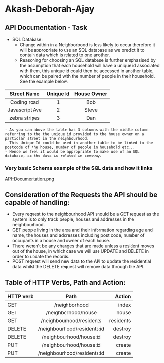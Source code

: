 # Akash-Deborah-Ajay
## API Documentation - Task

- SQL Database:
  - Change within in a Neighborbood is less likely to occur therefore it will be appropriate to use an SQL database as we predict it to contain data which is related to one another.
  - Reasoning for choosing an SQL database is further emphasised by the assumption that each household will have a unique id associated with them, this unique id could then be accessed in another table, which can be paired with the number of people in their household. See the example below.

|  Street Name   | Unique Id | House Owner |
| :------------: | :-------: | :---------: |
|  Coding road   |     1     |     Bob     |
| Javascript Ave |     2     |    Steve    |
| zebra stripes  |     3     |     Dan     |

    - As you can above the table has 3 columns with the middle column referring to the the unique id provided to the house owner on a particlar street in the neighbourhood.
    - This Unique Id could be used in another table to be linked to the postcode of the house, number of people in household etc...
    - Hence we feel it would be appropriate to make use of an SQL database, as the data is related in someway.

### Very basic Schema example of the SQL data and how it links

[API-Documentation.png](https://postimg.cc/Lnj1jbqr)

## Consideration of the Requests the API should be capable of handling:

- Every request to the neighbourhood API should be a GET request as the system is to only track people, houses and addresses in the neighbourhood.
- GET people living in the area and their information regarding age and name, the houses and addresses including post code, number of occupants in a house and owner of each house.
- There weren't be any changes that are made unless a resident moves out of the house, in which case we will use UPDATE and DELETE in order to update the records.
- POST request will send new data to the API to update the residential data whilst the DELETE request will remove data through the API.

## Table of HTTP Verbs, Path and Action:
| HTTP verb     | Path                      | Action   |
| ------------- |:---------------------------:| ---------:|
| GET          | /neighborhood              | index    |
| GET          | /neighborhood/house        |  house  |
| GET          | /neighbourhood/residents   | residents |
| DELETE       | /neighbourhood/residents:id   |  destroy |
| DELETE       | /neighbourhood/house:id       |  destroy |
| PUT         | /neighbourhood/house:id    | create   |
| PUT         | /neighbourhood/residents:id | create   |
